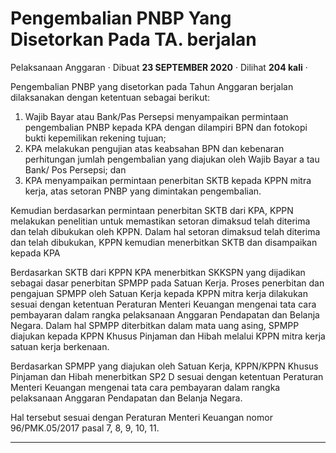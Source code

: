 Pengembalian PNBP Yang Disetorkan Pada TA. berjalan
===================================================

Pelaksanaan Anggaran · Dibuat **23 SEPTEMBER 2020** · Dilihat **204 kali** ·

Pengembalian PNBP yang disetorkan pada Tahun Anggaran berjalan dilaksanakan dengan ketentuan sebagai berikut:

1.  Wajib Bayar atau Bank/Pas Persepsi menyampaikan permintaan pengembalian PNBP kepada KPA dengan dilampiri BPN dan fotokopi bukti kepemilikan rekening tujuan;
2.  KPA melakukan pengujian atas keabsahan BPN dan kebenaran perhitungan jumlah pengembalian yang diajukan oleh Wajib Bayar a tau Bank/ Pos Persepsi; dan
3.  KPA menyampaikan permintaan penerbitan SKTB kepada KPPN mitra kerja, atas setoran PNBP yang dimintakan pengembalian.

Kemudian berdasarkan permintaan penerbitan SKTB dari KPA, KPPN melakukan penelitian untuk memastikan setoran dimaksud telah diterima dan telah dibukukan oleh KPPN. Dalam hal setoran dimaksud telah diterima dan telah dibukukan, KPPN kemudian menerbitkan SKTB dan disampaikan kepada KPA

Berdasarkan SKTB dari KPPN KPA menerbitkan SKKSPN yang dijadikan sebagai dasar penerbitan SPMPP pada Satuan Kerja. Proses penerbitan dan pengajuan SPMPP oleh Satuan Kerja kepada KPPN mitra kerja dilakukan sesuai dengan ketentuan Peraturan Menteri Keuangan mengenai tata cara pembayaran dalam rangka pelaksanaan Anggaran Pendapatan dan Belanja Negara. Dalam hal SPMPP diterbitkan dalam mata uang asing, SPMPP diajukan kepada KPPN Khusus Pinjaman dan Hibah melalui KPPN mitra kerja satuan kerja berkenaan.

Berdasarkan SPMPP yang diajukan oleh Satuan Kerja, KPPN/KPPN Khusus Pinjaman dan Hibah menerbitkan SP2 D sesuai dengan ketentuan Peraturan Menteri Keuangan mengenai tata cara pembayaran dalam rangka pelaksanaan Anggaran Pendapatan dan Belanja Negara.

Hal tersebut sesuai dengan Peraturan Menteri Keuangan nomor 96/PMK.05/2017 pasal 7, 8, 9, 10, 11.  

  
  
  

* * *